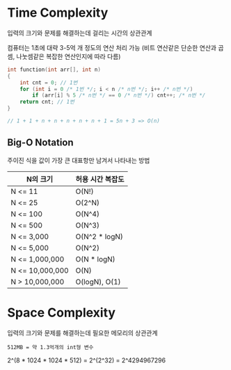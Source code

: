 # Time Complexity
입력의 크기와 문제를 해결하는데 걸리는 시간의 상관관계

컴퓨터는 1초에 대략 3-5억 개 정도의 연산 처리 가능 (비트 연산같은 단순한 연산과 곱셈, 나눗셈같은 복잡한 연산인지에 따라 다름)

```c
int function(int arr[], int n)
{
	int cnt = 0; // 1번
	for (int i = 0 /* 1번 */; i < n /* n번 */; i++ /* n번 */)
		if (arr[i] % 5 /* n번 */ == 0 /* n번 */) cnt++; /* n번 */
	return cnt; // 1번
}

// 1 + 1 + n + n + n + n + n + 1 = 5n + 3 => O(n)
```

## Big-O Notation
주이진 식을 값이 가장 큰 대표항만 남겨서 나타내는 방법

|N의 크기|허용 시간 복잡도|
|---|---|
|N <= 11|O(N!)|
|N <= 25|O(2^N)|
|N <= 100|O(N^4)|
|N <= 500|O(N^3)|
|N <= 3,000|O(N^2 * logN)|
|N <= 5,000|O(N^2)|
|N <= 1,000,000|O(N * logN)|
|N <= 10,000,000|O(N)|
|N > 10,000,000|O(logN), O(1)|

# Space Complexity
입력의 크기와 문제를 해결하는데 필요한 메모리의 상관관계

`512MB = 약 1.3억개의 int형 변수`

2^(8 * 1024 * 1024 * 512) = 2^(2^32) = 2^4294967296

